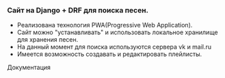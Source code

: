 ### Сайт на Django + DRF для поиска песен.
- Реализована технология PWA(Progressive Web Application).
- Сайт можно "устанавливать" и использовать локальное хранилище для хранения песен.
- На данный момент для поиска используются сервера vk и mail.ru
- Имеется возможность создавать и редактировать плейлисты.

Документация